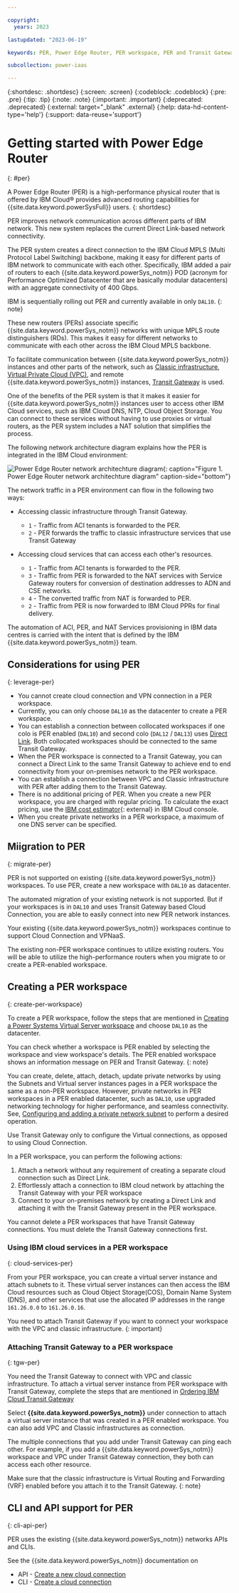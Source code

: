 ```yaml
---

copyright:
  years: 2023

lastupdated: "2023-06-19"

keywords: PER, Power Edge Router, PER workspace, PER and Transit Gateway, IBM PER

subcollection: power-iaas

---
```


{:shortdesc: .shortdesc}
{:screen: .screen}
{:codeblock: .codeblock}
{:pre: .pre}
{:tip: .tip}
{:note: .note}
{:important: .important}
{:deprecated: .deprecated}
{:external: target="_blank" .external}
{:help: data-hd-content-type='help'}
{:support: data-reuse='support'}
<!-- {{site.data.keyword.powerSys_notm}} -->

# Getting started with Power Edge Router
{: #per}

A Power Edge Router (PER) is a high-performance physical router that is offered by IBM Cloud&reg; provides advanced routing capabilities for {{site.data.keyword.powerSysFull}} users.
{: shortdesc}

PER improves network communication across different parts of IBM network. This new system replaces the current Direct Link-based network connectivity.

The PER system creates a direct connection to the IBM Cloud MPLS (Multi Protocol Label Switching) backbone, making it easy for different parts of IBM network to communicate with each other. Specifically, IBM added a pair of routers to each {{site.data.keyword.powerSys_notm}} POD (acronym for Performance Optimized Datacenter that are basically modular datacenters) with an aggregate connectivity of 400 Gbps. 

IBM is sequentially rolling out PER and currently available in only `DAL10`.
{: note}

These new routers (PERs) associate specific {{site.data.keyword.powerSys_notm}} networks with unique MPLS route distinguishers (RDs). This makes it easy for different networks to communicate with each other across the IBM Cloud MPLS backbone.

To facilitate communication between {{site.data.keyword.powerSys_notm}} instances and other parts of the network, such as [Classic infrastructure](/docs/virtual-servers?topic=virtual-servers-getting-started-tutorial), [Virtual Private Cloud (VPC)](/docs/vpc?topic=vpc-getting-started), and remote {{site.data.keyword.powerSys_notm}} instances, [Transit Gateway](/docs/transit-gateway?topic=transit-gateway-getting-started&interface=ui) is used.

One of the benefits of the PER system is that it makes it easier for {{site.data.keyword.powerSys_notm}} instances user to access other IBM Cloud services, such as IBM Cloud DNS, NTP, Cloud Object Storage. You can connect to these services without having to use proxies or virtual routers, as the PER system includes a NAT solution that simplifies the process.

The following network architecture diagram explains how the PER is integrated in the IBM Cloud environment:

![Power Edge Router network architechture diagram](./images/per-network-arch-diag.svg "Power Edge Router network architecture diagram"){: caption="Figure 1. Power Edge Router network architechture diagram" caption-side="bottom"}

The network traffic in a PER environment can flow in the following two ways:
- Accessing classic infrastructure through Transit Gateway.
  - `1` - Traffic from ACI tenants is forwarded to the PER.
  - `2` - PER forwards the traffic to classic infrastructure services that use Transit Gateway
   
- Accessing cloud services that can access each other's resources.
  - `1`	- Traffic from ACI tenants is forwarded to the PER.
  - `3`	- Traffic from PER is forwarded to the NAT services with Service Gateway routers for conversion of destination addresses to ADN and CSE networks.
  - `4`	- The converted traffic from NAT is forwarded to PER. 
  - `2` - Traffic from PER is now forwarded to IBM Cloud PPRs for final delivery.
  <!-- what is the full form of PPR? POD to POD router. Where a pod is a modular datacenter which are generally organized/kept as racks -->

The automation of ACI, PER, and NAT Services provisioning in IBM data centres is carried with the intent that is defined by the IBM {{site.data.keyword.powerSys_notm}} team. 

## Considerations for using PER
{: leverage-per}

- You cannot create cloud connection and VPN connection in a PER workspace.
- Currently, you can only choose `DAL10` as the datacenter to create a PER workspace. 
- You can establish a connection between collocated workspaces if one colo is PER enabled (`DAL10`) and second colo (`DAL12` / `DAL13`) uses [Direct Link](/docs/power-iaas?topic=power-iaas-ordering-direct-link-connect). Both collocated workspaces should be connected to the same Transit Gateway.
- When the PER workspace is connected to a Transit Gateway, you can connect a Direct Link to the same Transit Gateway to achieve end to end connectivity from your on-premises network to the PER workspace.
- You can establish a connection between VPC and Classic infrastructure with PER after adding them to the Transit Gateway.
- There is no additional pricing of PER. When you create a new PER workspace, you are charged with regular pricing. To calculate the exact pricing, use the [IBM cost estimator](https://cloud.ibm.com/estimator){: external} in IBM Cloud console.
- When you create private networks in a PER workspace, a maximum of one DNS server can be specified. 

## Miigration to PER
{: migrate-per}

PER is not supported on existing {{site.data.keyword.powerSys_notm}} workspaces. To use PER, create a new workspace with `DAL10` as datacenter.

The automated migration of your existing network is not supported. But if your workspaces is in `DAL10` and uses Transit Gateway based Cloud Connection, you are able to easily connect into new PER network instances.

Your existing {{site.data.keyword.powerSys_notm}} workspaces continue to support Cloud Connection and VPNaaS.

The existing non-PER workspace continues to utilize existing routers. You will be able to utilize the high-performance routers when you migrate to or create a PER-enabled workspace.

## Creating a PER workspace
{: create-per-workspace}

To create a PER workspace, follow the steps that are mentioned in [Creating a Power Systems Virtual Server workspace](/docs/power-iaas?topic=power-iaas-creating-power-virtual-server#creating-service) and choose `DAL10` as the datacenter.

You can check whether a workspace is PER enabled by selecting the workspace and view workspace's details. The PER enabled workspace shows an information message on PER and Transit Gateway.
{: note}

You can create, delete, attach, detach, update private networks by using the Subnets and Virtual server instances pages in a PER workspace the same as a non-PER workspace. However, private networks in PER workspaces in a PER enabled datacenter, such as `DAL10`, use upgraded networking technology for higher performance, and seamless connectivity. See, [Configuring and adding a private network subnet](/docs/power-iaas?topic=power-iaas-configuring-subnet) to perform a desired operation.

Use Transit Gateway only to configure the Virtual connections, as opposed to using Cloud Connection.

In a PER workspace, you can perform the following actions:
1.  Attach a network without any requirement of creating a separate cloud connection such as Direct Link.
2.	Effortlessly attach a connection to IBM cloud network by attaching the Transit Gateway with your PER workspace
3.  Connect to your on-premises network by creating a Direct Link and attaching it with the Transit Gateway present in the PER workspace.

You cannot delete a PER workspaces that have Transit Gateway connections. You must delete the Transit Gateway connections first.

### Using IBM cloud services in a PER workspace
{: cloud-services-per}

From your PER workspace, you can create a virtual server instance and attach subnets to it. These virtual server instances can then access the IBM Cloud resources such as Cloud Object Storage(COS), Domain Name System (DNS), and other services that use the allocated IP addresses in the range `161.26.0.0` to `161.26.0.16`.

You need to attach Transit Gateway if you want to connect your workspace with the VPC and classic infrastructure.
{: important}

### Attaching Transit Gateway to a PER workspace
{: tgw-per}

You need the Transit Gateway to connect with VPC and classic infrastructure. To attach a virtual server instance from PER workspace with Transit Gateway, complete the steps that are mentioned in [Ordering IBM Cloud Transit Gateway](/docs/transit-gateway?topic=transit-gateway-ordering-transit-gateway&interface=ui)

Select **{{site.data.keyword.powerSys_notm}}** under connection to attach a virtual server instance that was created in a PER enabled workspace. You can also add VPC and Classic infrastructures as connection. 

The multiple connections that you add under Transit Gateway can ping each other. For example, if you add a {{site.data.keyword.powerSys_notm}} workspace and VPC under Transit Gateway connection, they both can access each other resource.

Make sure that the classic infrastructure is Virtual Routing and Forwarding (VRF) enabled before you attach it to the Transit Gateway.
{: note}

## CLI and API support for PER
{: cli-api-per}

PER uses the existing {{site.data.keyword.powerSys_notm}} networks APIs and CLIs.

See the {{site.data.keyword.powerSys_notm}} documentation on
- API - [Create a new cloud connection](/apidocs/power-cloud#pcloud-cloudconnections-post)
- CLI - [Create a cloud connection](/docs/power-iaas-cli-plugin?topic=power-iaas-cli-plugin-power-iaas-cli-reference#create-connection)